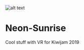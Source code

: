 ![alt text](https://i.imgur.com/p3Yi16u.png "Logo Title Text 1")

# Neon-Sunrise
Cool stuff with VR for Kiwijam 2019
